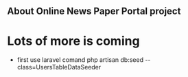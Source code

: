 ## About Online News Paper Portal project

# Lots of more is coming

- first use laravel comand 
   php artisan db:seed --class=UsersTableDataSeeder
